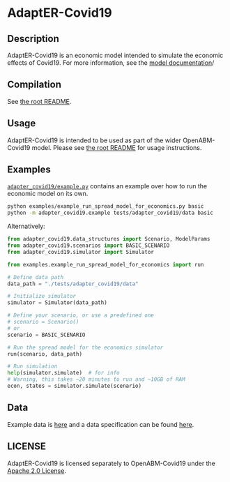 # AdaptER-Covid19

## Description

AdaptER-Covid19 is an economic model intended to simulate the economic effects of Covid19. For more information, see
the [model documentation](../../documentation/economic_model.ipynb)/

## Compilation

See [the root README](../../README.md).

## Usage

AdaptER-Covid19 is intended to be used as part of the wider OpenABM-Covid19 model. Please see [the root README](../../README.md) for usage instructions.

## Examples

[`adapter_covid19/example.py`](example.py) contains an example over how to run the economic model on its own.

```bash
python examples/example_run_spread_model_for_economics.py basic
python -m adapter_covid19.example tests/adapter_covid19/data basic
```

Alternatively:
```python
from adapter_covid19.data_structures import Scenario, ModelParams
from adapter_covid19.scenarios import BASIC_SCENARIO
from adapter_covid19.simulator import Simulator

from examples.example_run_spread_model_for_economics import run

# Define data path
data_path = "./tests/adapter_covid19/data"

# Initialize simulator
simulator = Simulator(data_path)

# Define your scenario, or use a predefined one
# scenario = Scenario()
# or
scenario = BASIC_SCENARIO

# Run the spread model for the economics simulator
run(scenario, data_path)

# Run simulation
help(simulator.simulate)  # for info
# Warning, this takes ~20 minutes to run and ~10GB of RAM
econ, states = simulator.simulate(scenario)
```

## Data

Example data is [here](../../tests/adapter_covid19/data) and a data specification can be found [here](../../tests/adapter_covid19/data).

## LICENSE

AdaptER-Covid19 is licensed separately to OpenABM-Covid19 under the [Apache 2.0 License](LICENSE).
